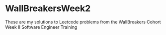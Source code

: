 # WallBreakersWeek2
These are my solutions to Leetcode problems from the WallBreakers Cohort Week II Software Engineer Training

